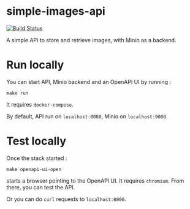 # simple-images-api

[![Build Status](https://travis-ci.com/norbjd/simple-images-api.svg?branch=master)](https://travis-ci.com/norbjd/simple-images-api)

A simple API to store and retrieve images, with Minio as a backend.

# Run locally

You can start API, Minio backend and an OpenAPI UI by running :

```
make run
```

It requires `docker-compose`.

By default, API run on `localhost:8080`, Minio on `localhost:9000`.

# Test locally

Once the stack started :

```
make openapi-ui-open
```

starts a browser pointing to the OpenAPI UI. It requires `chromium`. From there, you can test the API.

Or you can do `curl` requests to `localhost:8000`.